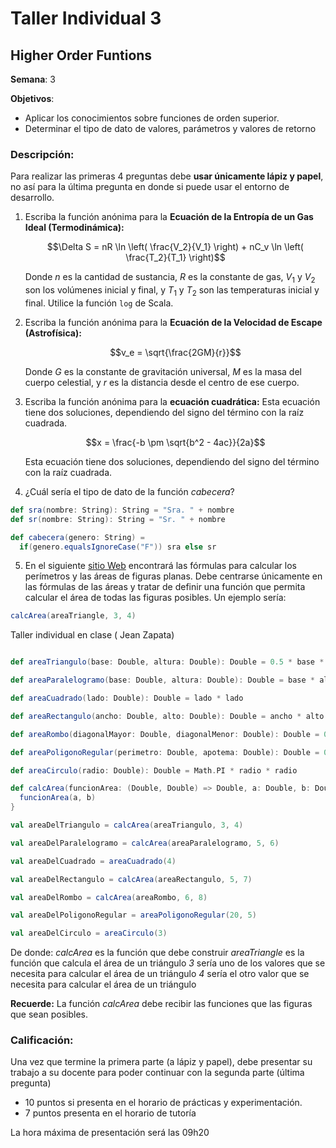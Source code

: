 # Taller Individual  3
## Higher Order Funtions

**Semana**: 3

**Objetivos**:

- Aplicar los conocimientos sobre funciones de orden superior.
- Determinar el tipo de dato de valores, parámetros y valores de retorno

### Descripción:

Para realizar las primeras 4 preguntas debe **usar únicamente lápiz y papel**, no así para la última pregunta en donde si puede usar el entorno de desarrollo.

1. Escriba la función anónima para la **Ecuación de la Entropía de un Gas Ideal (Termodinámica):** 
   
   $$\Delta S = nR \ln \left( \frac{V_2}{V_1} \right) + nC_v \ln \left( \frac{T_2}{T_1} \right)$$ 

   Donde $n$ es la cantidad de sustancia, $R$ es la constante de gas, $V_1$ y $V_2$ son los volúmenes inicial y final, y $T_1$ y $T_2$ son las temperaturas inicial y final. Utilice la función ``log`` de Scala. 


2. Escriba la función anónima para la **Ecuación de la Velocidad de Escape (Astrofísica):** 

    $$v_e = \sqrt{\frac{2GM}{r}}$$

   Donde $G$ es la constante de gravitación universal, $M$ es la masa del cuerpo celestial, y $r$ es la distancia desde el centro de ese cuerpo.

3. Escriba la función anónima para la **ecuación cuadrática:** Esta ecuación tiene dos soluciones, dependiendo del signo del término con la raíz cuadrada.
   
   $$x = \frac{-b \pm \sqrt{b^2 - 4ac}}{2a}$$

   Esta ecuación tiene dos soluciones, dependiendo del signo del término con la raíz cuadrada.

4. ¿Cuál sería el tipo de dato de la función *cabecera*?

```scala
def sra(nombre: String): String = "Sra. " + nombre
def sr(nombre: String): String = "Sr. " + nombre

def cabecera(genero: String) =
  if(genero.equalsIgnoreCase("F")) sra else sr
```

5. En el siguiente [sitio Web](https://es.scribd.com/document/561144117/3513b6) encontrará las fórmulas para calcular los perímetros y las áreas de figuras planas. Debe centrarse únicamente en las fórmulas de las áreas y tratar de definir una función que permita calcular el área de todas las figuras posibles. Un ejemplo sería:

```scala
calcArea(areaTriangle, 3, 4)
```
Taller individual en clase ( Jean Zapata)
```scala

def areaTriangulo(base: Double, altura: Double): Double = 0.5 * base * altura

def areaParalelogramo(base: Double, altura: Double): Double = base * altura

def areaCuadrado(lado: Double): Double = lado * lado

def areaRectangulo(ancho: Double, alto: Double): Double = ancho * alto

def areaRombo(diagonalMayor: Double, diagonalMenor: Double): Double = 0.5 * diagonalMayor * diagonalMenor

def areaPoligonoRegular(perimetro: Double, apotema: Double): Double = 0.5 * perimetro * apotema

def areaCirculo(radio: Double): Double = Math.PI * radio * radio

def calcArea(funcionArea: (Double, Double) => Double, a: Double, b: Double): Double = {
  funcionArea(a, b)
}

val areaDelTriangulo = calcArea(areaTriangulo, 3, 4)

val areaDelParalelogramo = calcArea(areaParalelogramo, 5, 6)

val areaDelCuadrado = areaCuadrado(4)

val areaDelRectangulo = calcArea(areaRectangulo, 5, 7)

val areaDelRombo = calcArea(areaRombo, 6, 8)

val areaDelPoligonoRegular = areaPoligonoRegular(20, 5)

val areaDelCirculo = areaCirculo(3)

```



De donde:
*calcArea* es la función que debe construir
*areaTriangle* es la función que calcula el área de un triángulo
*3* sería uno de los valores que se necesita para calcular el área de un triángulo
*4* sería el otro valor que se necesita para calcular el área de un triángulo

**Recuerde:** La función *calcArea* debe recibir las funciones que las figuras que sean posibles.


### Calificación:

Una vez que termine la primera parte (a lápiz y papel), debe presentar su trabajo a su docente para poder continuar con la segunda parte (última pregunta)

- 10 puntos si presenta en el horario de prácticas y experimentación.
- 7 puntos presenta en el horario de tutoría

La hora máxima de presentación será las 09h20
